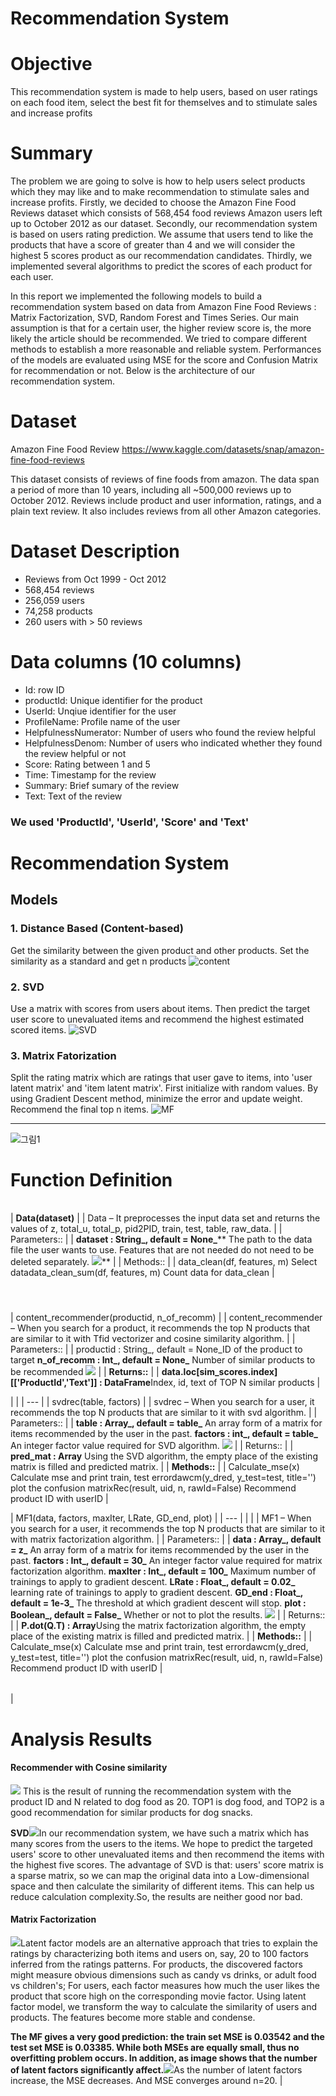# Recommendation System



# Objective

This recommendation system is made to help users, based on user ratings on each food item, select the best fit for themselves and to stimulate sales and increase profits

# Summary

The problem we are going to solve is how to help users select products which they may like and to make recommendation to stimulate sales and increase profits. Firstly, we decided to choose the Amazon Fine Food Reviews dataset which consists of 568,454 food reviews Amazon users left up to October 2012 as our dataset. Secondly, our recommendation system is based on users rating prediction. We assume that users tend to like the products that have a score of greater than 4 and we will consider the highest 5 scores product as our recommendation candidates. Thirdly, we implemented several algorithms to predict the scores of each product for each user.

In this report we implemented the following models to build a recommendation system based on data from Amazon Fine Food Reviews : Matrix Factorization, SVD, Random Forest and Times Series. Our main assumption is that for a certain user, the higher review score is, the more likely the article should be recommended. We tried to compare different methods to establish a more reasonable and reliable system. Performances of the models are evaluated using MSE for the score and Confusion Matrix for recommendation or not. Below is the architecture of our recommendation system.

# Dataset

Amazon Fine Food Review
https://www.kaggle.com/datasets/snap/amazon-fine-food-reviews

This dataset consists of reviews of fine foods from amazon. The data span a period of more than 10 years, including all ~500,000 reviews up to October 2012. Reviews include product and user information, ratings, and a plain text review. It also includes reviews from all other Amazon categories.

# Dataset Description

- Reviews from Oct 1999 - Oct 2012
- 568,454 reviews
- 256,059 users
- 74,258 products
- 260 users with > 50 reviews


# Data columns (10 columns)

- Id: row ID
- productId: Unique identifier for the product
- UserId: Unqiue identifier for the user
- ProfileName: Profile name of the user
- HelpfulnessNumerator: Number of users who found the review helpful
- HelpfulnessDenom: Number of users who indicated whether they found the review helpful or not
- Score: Rating between 1 and 5
- Time: Timestamp for the review
- Summary: Brief sumary of the review
- Text: Text of the review


### We used 'ProductId', 'UserId', 'Score' and 'Text'


# Recommendation System

## Models

### 1. Distance Based (Content-based)

Get the similarity between the given product and other products. Set the similarity as a standard and get n products
![content](https://user-images.githubusercontent.com/87661298/204401976-cd62a800-065e-48cb-9dcc-f644901e60b3.png)


### 2. SVD

Use a matrix with scores from users about items. Then predict the target user score to unevaluated items and recommend the highest estimated scored items.
![SVD](https://user-images.githubusercontent.com/87661298/204401403-8f5731c6-a28d-43ea-a5c1-e3aeab5ec86e.png)


### 3. Matrix Fatorization

Split the rating matrix which are ratings that user gave to items, into 'user latent matrix' and 'item latent matrix'. First initialize with random values. By using Gradient Descent method, minimize the error and update weight. Recommend the final top n items.
![MF](https://user-images.githubusercontent.com/87661298/204401425-e7b4f591-ab3a-4338-bb0d-9f6dd6a3e8b7.png)
***
![그림1](https://user-images.githubusercontent.com/87661298/204401649-f6d29064-128e-4d75-9d81-b7887b1a3e94.png)

# Function Definition

| |
| --- |
|
**Data(dataset)**
 |
| Data – It preprocesses the input data set and returns the values of z, total\_u, total\_p, pid2PID, train, test, table, raw\_data. |
| Parameters:: |
| **dataset : String_, default = None_**** The path to the data file the user wants to use. Features that are not needed do not need to be deleted separately. ![](RackMultipart20221203-1-vhq3rt_html_4211d3a63e2d7c66.png)** |
| Methods:: |
| data\_clean(df, features, m) Select datadata\_clean\_sum(df, features, m) Count data for data\_clean |


#

| |
| --- |
|
content\_recommender(productid, n\_of\_recomm)
 |
|
content\_recommender – When you search for a product, it recommends the top N products that are similar to it with Tfid vectorizer and cosine similarity algorithm.
 |
| Parameters:: |
| productid : String_, default = None_ID of the product to target
**n\_of\_recomm : Int_, default = None_** Number of similar products to be recommended ![](RackMultipart20221203-1-vhq3rt_html_8823e05746748c48.png)
 |
| **Returns::** |
| **data.loc[sim\_scores.index][['ProductId','Text']] : DataFrame**Index, id, text of TOP N similar products |


|
 |
| --- |
|
svdrec(table, factors)
 |
|
svdrec – When you search for a user, it recommends the top N products that are similar to it with svd algorithm.
 |
| Parameters:: |
|
**table : Array_, default = table_** An array form of a matrix for items recommended by the user in the past. **factors : int_, default = table_** An integer factor value required for SVD algorithm. ![](RackMultipart20221203-1-vhq3rt_html_337745938fba90ae.png)
 |
| Returns:: |
| **pred\_mat : Array** Using the SVD algorithm, the empty place of the existing matrix is filled and predicted matrix. |
| **Methods::** |
| Calculate\_mse(x) Calculate mse and print train, test errordawcm(y\_dred, y\_test=test, title='') plot the confusion matrixRec(result, uid, n, rawId=False) Recommend product ID with userID |







|
MF1(data, factors, maxIter, LRate, GD\_end, plot)
 |
| --- |
|
 |
|
MF1 – When you search for a user, it recommends the top N products that are similar to it with matrix factorization algorithm.
 |
| Parameters:: |
| **data : Array_, default = z_** An array form of a matrix for items recommended by the user in the past. **factors : Int_, default = 30_** An integer factor value required for matrix factorization algorithm. **maxIter : Int_, default = 100_** Maximum number of trainings to apply to gradient descent. **LRate : Float_, default = 0.02_** learning rate of trainings to apply to gradient descent. **GD\_end : Float_, default = 1e-3_** The threshold at which gradient descent will stop. **plot : Boolean_, default = False_** Whether or not to plot the results. ![](RackMultipart20221203-1-vhq3rt_html_186d848740a29718.png) |
| Returns:: |
| **P.dot(Q.T) : Array**Using the matrix factorization algorithm, the empty place of the existing matrix is filled and predicted matrix. |
| **Methods::** |
| Calculate\_mse(x) Calculate mse and print train, test errordawcm(y\_dred, y\_test=test, title='') plot the confusion matrixRec(result, uid, n, rawId=False) Recommend product ID with userID |





| |
| --- |
|

# **Analysis Results**


#### **Recommender with Cosine similarity**
 ![](RackMultipart20221203-1-vhq3rt_html_a76e368b3f92ab80.png)
This is the result of running the recommendation system with the product ID and N related to dog food as 20. TOP1 is dog food, and TOP2 is a good recommendation for similar products for dog snacks.









**SVD**![](RackMultipart20221203-1-vhq3rt_html_c9a52ae395ab2164.png)In our recommendation system, we have such a matrix which has many scores from the users to the items. We hope to predict the targeted users' score to other unevaluated items and then recommend the items with the highest five scores. The advantage of SVD is that: users' score matrix is a sparse matrix, so we can map the original data into a Low-dimensional space and then calculate the similarity of different items. This can help us reduce calculation complexity.So, the results are neither good nor bad.


#### **Matrix Factorization**
 ![](RackMultipart20221203-1-vhq3rt_html_d32bc90bc26362ef.png)Latent factor models are an alternative approach that tries to explain the ratings by characterizing both items and users on, say, 20 to 100 factors inferred from the ratings patterns. For products, the discovered factors might measure obvious dimensions such as candy vs drinks, or adult food vs children's; For users, each factor measures how much the user likes the product that score high on the corresponding movie factor. Using latent factor model, we transform the way to calculate the similarity of users and products. The features become more stable and condense.

**The MF gives a very good prediction: the train set MSE is 0.03542 and the test set MSE is 0.03385. While both MSEs are equally small, thus no overfitting problem occurs. In addition, as image shows that the number of latent factors significantly affect.**![](RackMultipart20221203-1-vhq3rt_html_7d076ef594028c2f.png)As the number of latent factors increase, the MSE decreases. And MSE converges around n=20. |
